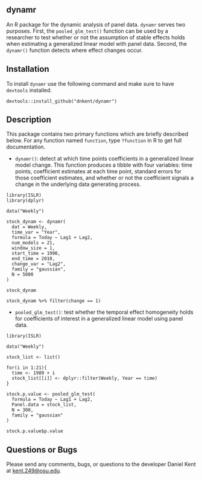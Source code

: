 ## dynamr

An R package for the dynamic analysis of panel data. `dynamr` serves two purposes. First, the `pooled_glm_test()` function can be used by a researcher to test whether or not the assumption of stable effects holds when estimating a generalized linear model with panel data. Second, the `dynamr()` function detects where effect changes occur. 

## Installation

To install `dynamr` use the following command and make sure to have `devtools` installed.

```
devtools::install_github("dnkent/dynamr")
```

## Description

This package contains two primary functions which are briefly described below. For any function named ```function```, type ```?function``` in R to get full documentation.

- `dynamr()`: detect at which time points coefficients in a generalized linear model change. This function produces a tibble with four variables: time points, coefficient estimates at each time point, standard errors for those coefficient
estimates, and whether or not the coefficient signals a change in the underlying data generating process. 

```
library(ISLR)
library(dplyr)

data("Weekly")

stock_dynam <- dynamr(
  dat = Weekly,
  time_var = "Year",
  formula = Today ~ Lag1 + Lag2,
  num_models = 21,
  window_size = 1,
  start_time = 1990,
  end_time = 2010,
  change_var = "Lag2",
  family = "gaussian",
  N = 5000
)

stock_dynam

stock_dynam %>% filter(change == 1)
```

- `pooled_glm_test()`: test whether the temporal effect homogeneity holds for coefficients of interest in a generalized linear model using panel data. 

```
library(ISLR)

data("Weekly")

stock_list <- list()

for(i in 1:21){
  time <- 1989 + i
  stock_list[[i]] <- dplyr::filter(Weekly, Year == time)
}

stock.p.value <- pooled_glm_test(
  formula = Today ~ Lag1 + Lag2,
  Panel.data = stock_list,
  N = 300,
  family = "gaussian"
)

stock.p.value$p.value
```

## Questions or Bugs

Please send any comments, bugs, or questions to the developer Daniel Kent at kent.249@osu.edu. 

